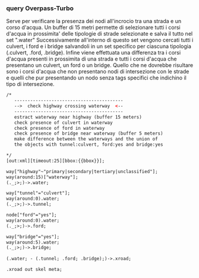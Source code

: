### query Overpass-Turbo

Serve per verificare la presenza dei nodi all'incrocio tra una
strada e un corso d'acqua.
Un buffer di 15 metri permette di selezionare tutti i corsi d'acqua in 
prossimita' delle tipologie di strade selezionate e salva il tutto nel set ".water"
Successivamente all'interno di questo set vengono cercati tutti i culvert, i ford 
e i bridge salvandoli in un set specifico per ciascuna tipologia (.culvert, .ford, .bridge).
Infine viene effettuata una differenza tra i corsi d'acqua presenti in prossimita di una strada 
e tutti i corsi d'acqua che presentano un culvert, un ford o un bridge.
Quello che ne dovrebbe risultare sono i corsi d'acqua che non presentano nodi di intersezione 
con le strade e quelli che pur presentando un nodo senza tags specifici che 
indichino il tipo di intersezione.
  

 ~~~xml
/*  
    -----------------------------------------
    -->  check highway crossing waterway  <--
    -----------------------------------------
    estract waterway near highway (buffer 15 meters)
    check presence of culvert in waterway
    check presence of ford in waterway
    check presence of bridge near waterway (buffer 5 meters)
    make difference between the waterways and the union of 
    the objects with tunnel:culvert, ford:yes and bridge:yes

*/
[out:xml][timeout:25][bbox:{{bbox}}];

way["highway"~"primary|secondary|tertiary|unclassified"];
way(around:15)["waterway"];
(._;>;)->.water;

way["tunnel"="culvert"];
way(around:0).water;
(._;>;)->.tunnel;

node["ford"="yes"];
way(around:0).water;
(._;>;)->.ford;

way["bridge"="yes"];
way(around:5).water;
(._;>;)->.bridge;
  
(.water; - (.tunnel; .ford; .bridge);)->.xroad;

.xroad out skel meta;

 ~~~
 
 